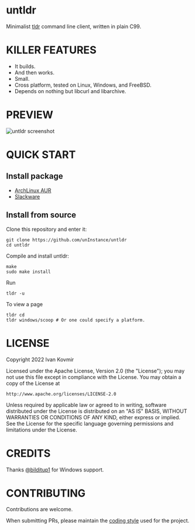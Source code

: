 # untldr
Minimalist [tldr](https://tldr.sh/) command line client, written in plain C99.

# KILLER FEATURES
* It builds.
* And then works.
* Small.
* Cross platform, tested on Linux, Windows, and FreeBSD.
* Depends on nothing but libcurl and libarchive.

# PREVIEW
![untldr screenshot](https://raw.githubusercontent.com/unInstance/untldr/master/screenshot.png)

# QUICK START

## Install package

* [ArchLinux AUR](https://aur.archlinux.org/packages/untldr)
* [Slackware](https://slackbuilds.org/repository/15.0/misc/untldr/?search=untldr)

## Install from source

Clone this repository and enter it:

```
git clone https://github.com/unInstance/untldr
cd untldr
```

Compile and install untldr:

```
make
sudo make install
```

Run
```
tldr -u
```

To view a page
```
tldr cd
tldr windows/scoop # Or one could specify a platform.
```

# LICENSE
Copyright 2022 Ivan Kovmir

Licensed under the Apache License, Version 2.0 (the "License");
you may not use this file except in compliance with the License.
You may obtain a copy of the License at

    http://www.apache.org/licenses/LICENSE-2.0

Unless required by applicable law or agreed to in writing, software
distributed under the License is distributed on an "AS IS" BASIS,
WITHOUT WARRANTIES OR CONDITIONS OF ANY KIND, either express or implied.
See the License for the specific language governing permissions and
limitations under the License.

# CREDITS
Thanks [@bilditup1](https://github.com/bilditup1) for Windows support.

# CONTRIBUTING
Contributions are welcome.

When submitting PRs, please maintain the [coding style](https://suckless.org/coding_style/)
used for the project.
